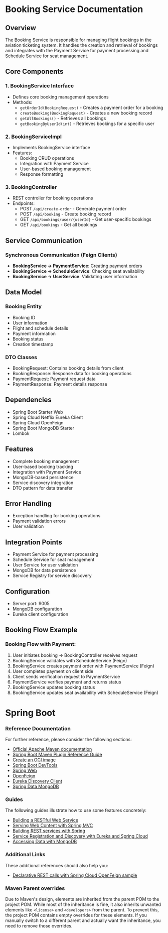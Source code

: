 # Booking Service Documentation

## Overview
The Booking Service is responsible for managing flight bookings in the aviation ticketing system. It handles the creation and retrieval of bookings and integrates with the Payment Service for payment processing and Schedule Service for seat management.

## Core Components

### 1. BookingService Interface
- Defines core booking management operations
- Methods:
    - `getOrderId(BookingRequest)` - Creates a payment order for a booking
    - `createBooking(BookingRequest)` - Creates a new booking record
    - `getAllBookings()` - Retrieves all bookings
    - `getBookingByUserId(int)` - Retrieves bookings for a specific user

### 2. BookingServiceImpl
- Implements BookingService interface
- Features:
    - Booking CRUD operations
    - Integration with Payment Service
    - User-based booking management
    - Response formatting

### 3. BookingController
- REST controller for booking operations
- Endpoints:
    - POST `/api/create-order` - Generate payment order
    - POST `/api/booking` - Create booking record
    - GET `/api/bookings/user/{userId}` - Get user-specific bookings
    - GET `/api/bookings` - Get all bookings

## Service Communication

### Synchronous Communication (Feign Clients)
- **BookingService → PaymentService**: Creating payment orders
- **BookingService → ScheduleService**: Checking seat availability
- **BookingService → UserService**: Validating user information

## Data Model

### Booking Entity
- Booking ID
- User information
- Flight and schedule details
- Payment information
- Booking status
- Creation timestamp

### DTO Classes
- BookingRequest: Contains booking details from client
- BookingResponse: Response data for booking operations
- PaymentRequest: Payment request data
- PaymentResponse: Payment details response

## Dependencies
- Spring Boot Starter Web
- Spring Cloud Netflix Eureka Client
- Spring Cloud OpenFeign
- Spring Boot MongoDB Starter
- Lombok

## Features
- Complete booking management
- User-based booking tracking
- Integration with Payment Service
- MongoDB-based persistence
- Service discovery integration
- DTO pattern for data transfer

## Error Handling
- Exception handling for booking operations
- Payment validation errors
- User validation

## Integration Points
- Payment Service for payment processing
- Schedule Service for seat management
- User Service for user validation
- MongoDB for data persistence
- Service Registry for service discovery

## Configuration
- Server port: 9005
- MongoDB configuration
- Eureka client configuration

## Booking Flow Example

### Booking Flow with Payment:
1. User initiates booking → BookingController receives request
2. BookingService validates with ScheduleService (Feign)
3. BookingService creates payment order with PaymentService (Feign)
4. User completes payment on client side
5. Client sends verification request to PaymentService
6. PaymentService verifies payment and returns status
7. BookingService updates booking status
8. BookingService updates seat availability with ScheduleService (Feign)

# Spring Boot

### Reference Documentation
For further reference, please consider the following sections:

* [Official Apache Maven documentation](https://maven.apache.org/guides/index.html)
* [Spring Boot Maven Plugin Reference Guide](https://docs.spring.io/spring-boot/3.4.3/maven-plugin)
* [Create an OCI image](https://docs.spring.io/spring-boot/3.4.3/maven-plugin/build-image.html)
* [Spring Boot DevTools](https://docs.spring.io/spring-boot/3.4.3/reference/using/devtools.html)
* [Spring Web](https://docs.spring.io/spring-boot/3.4.3/reference/web/servlet.html)
* [OpenFeign](https://docs.spring.io/spring-cloud-openfeign/reference/)
* [Eureka Discovery Client](https://docs.spring.io/spring-cloud-netflix/reference/spring-cloud-netflix.html#_service_discovery_eureka_clients)
* [Spring Data MongoDB](https://docs.spring.io/spring-boot/3.4.3/reference/data/nosql/mongodb.html)

### Guides
The following guides illustrate how to use some features concretely:

* [Building a RESTful Web Service](https://spring.io/guides/gs/rest-service/)
* [Serving Web Content with Spring MVC](https://spring.io/guides/gs/serving-web-content/)
* [Building REST services with Spring](https://spring.io/guides/tutorials/rest/)
* [Service Registration and Discovery with Eureka and Spring Cloud](https://spring.io/guides/gs/service-registration-and-discovery/)
* [Accessing Data with MongoDB](https://spring.io/guides/gs/accessing-data-mongodb/)

### Additional Links
These additional references should also help you:

* [Declarative REST calls with Spring Cloud OpenFeign sample](https://github.com/spring-cloud-samples/feign-eureka)

### Maven Parent overrides

Due to Maven's design, elements are inherited from the parent POM to the project POM.
While most of the inheritance is fine, it also inherits unwanted elements like `<license>` and `<developers>` from the parent.
To prevent this, the project POM contains empty overrides for these elements.
If you manually switch to a different parent and actually want the inheritance, you need to remove those overrides. 